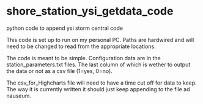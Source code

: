 # shore_station_ysi_getdata_code
 python code to append ysi storm central code

This code is set up to run on my personal PC.  Paths are hardwired and will need to be changed to read from 
the appropriate locations.

The code is meant to be simple.  Configuration data are in the station_parameters.txt files.  The last
column of which is wether to output the data or not as a csv file (1=yes, 0=no).

The csv_for_Highcharts file will need to have a time cut off for data to keep.  The way it is currently
written it should just keep appending to the file ad nauseum.
